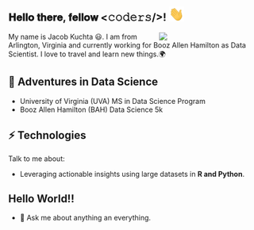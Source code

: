 <h2> 𝐇𝐞𝐥𝐥𝐨 𝐭𝐡𝐞𝐫𝐞, 𝐟𝐞𝐥𝐥𝐨𝐰 <𝚌𝚘𝚍𝚎𝚛𝚜/>! <img src="https://raw.githubusercontent.com/ABSphreak/ABSphreak/master/gifs/Hi.gif" width="30px"></h2>

<img align='right' src='https://user-images.githubusercontent.com/5713670/87202985-820dcb80-c2b6-11ea-9f56-7ec461c497c3.gif' width='200"'>

My name is Jacob Kuchta 😃. I am from Arlington, Virginia and currently working for Booz Allen Hamilton as Data Scientist. I love to travel and learn new things.:earth_africa:
## 👯 Adventures in Data Science
* University of Virginia (UVA) MS in Data Science Program
* Booz Allen Hamilton (BAH) Data Science 5k 
## ⚡ Technologies
Talk to me about:
-  Leveraging actionable insights using large datasets in **R and Python**.
## Hello World!! 
- 💬 Ask me about anything an everything.
